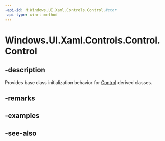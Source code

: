 ```yaml
---
-api-id: M:Windows.UI.Xaml.Controls.Control.#ctor
-api-type: winrt method
---
```


<!-- Method syntax
protected Control()
-->

# Windows.UI.Xaml.Controls.Control.Control

## -description
Provides base class initialization behavior for [Control](control.md) derived classes.


## -remarks

## -examples

## -see-also
